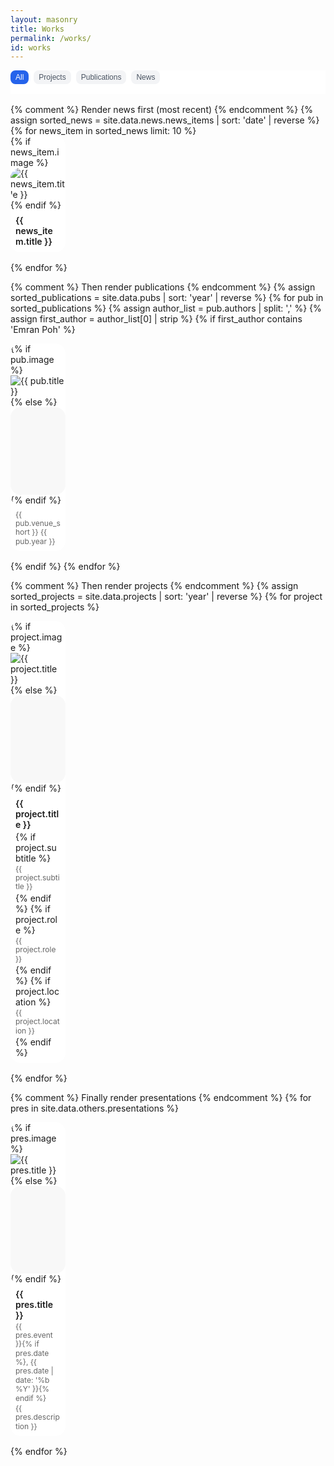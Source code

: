 ```yaml
---
layout: masonry
title: Works
permalink: /works/
id: works
---
```


<style>
.works-nav-container {
  position: sticky;
  top: 0;
  z-index: 100;
  background: white;
  padding: 0 0 1rem 0;
  margin-bottom: 1rem;
  /* border-bottom: 1px solid #e5e7eb; */
}

.works-nav-buttons {
  display: flex;
  gap: 0.5rem;
  align-items: center;
  justify-content: flex-start;
}

.works-nav-button {
  padding: 0.25rem 0.5rem;
  border-radius: 0.5rem;
  font-size: 0.75rem;
  color: #4b5563;
  background: #f3f4f6;
  border: none;
  cursor: pointer;
  transition: all 0.2s;
}

.works-nav-button:hover {
  background: #e5e7eb;
  color: #1f2937;
}

.works-nav-button.active {
  background: #2563eb;
  color: white;
}

.pub-item {
  display: block;
}

.pub-image-link {
  text-decoration: none;
  color: inherit;
  display: block;
}

.pub-image-link:hover {
  text-decoration: none;
}

.pub-image {
  position: relative;
  border-radius: 16px;
  overflow: hidden;
}

.pub-image::after {
  content: '';
  position: absolute;
  top: 0;
  left: 0;
  right: 0;
  bottom: 0;
  background: rgba(0, 0, 0, 0);
  transition: background 0.2s ease;
  border-radius: 16px;
}

.pub-image-link:hover .pub-image::after {
  background: rgba(0, 0, 0, 0.2);
}

.pub-content {
  text-decoration: none !important;
  color: inherit;
  display: block;
  padding: 8px;
}

.pub-content:hover {
  text-decoration: none !important;
}

.pub-header {
  display: flex;
  flex-direction: column;
  gap: 2px;
  text-decoration: none !important;
}

.pub-header:hover {
  text-decoration: none !important;
}

.pub-title {
  font-size: 14px;
  font-weight: 600;
  line-height: 1.2;
  text-decoration: none !important;
}

.pub-meta {
  font-size: 12px;
  color: #666;
  line-height: 1.2;
  text-decoration: none !important;
}

.pub-content:hover .pub-title,
.pub-content:hover .pub-meta {
  color: #2563eb;
  text-decoration: none !important;
}

/* Hide scrollbar by default */
* {
  scrollbar-width: none;
  -ms-overflow-style: none;
}

*::-webkit-scrollbar {
  display: none;
}

/* Show scrollbar only when scrolling */
.scrolling::-webkit-scrollbar {
  display: block;
  width: 4px;
}

.scrolling::-webkit-scrollbar-track {
  background: transparent;
}

.scrolling::-webkit-scrollbar-thumb {
  background: #ddd;
  border-radius: 2px;
}

.scrolling::-webkit-scrollbar-thumb:hover {
  background: #ccc;
}

/* Prevent horizontal scroll */
.pubs-list {
  overflow-x: hidden;
  width: 100%;
  box-sizing: border-box;
  scroll-behavior: smooth;
  -webkit-overflow-scrolling: touch;
}

.pub-item {
  width: calc(20% - 13px);
  margin-right: 16px;
  margin-bottom: 16px;
  box-sizing: border-box;
  transition: transform 0.3s ease-out;
  background: #fff;
  border-radius: 16px;
}

.pub-item:nth-child(5n) {
  margin-right: 0;
}

.nav-block, .nav-links-section, .nav-buttons {
  margin: 0px !important;
}

.nav-link:hover {
  color: #222 !important;
  background: #f1f3f5;
  text-decoration: none !important;
  transform: none !important;
}

.placeholder-image {
  width: 100%;
  height: 140px;
  background: #f8f8f8;
  border-radius: 16px;
  display: block;
}

@media (max-width: 768px) {
  .pubs-list {
    column-count: 2;
    column-gap: 10px;
    display: block !important;
  }
  .pub-item {
    display: inline-block;
    width: 100%;
    margin-bottom: 0;
  }
  .pub-image,
  .pub-image img {
    width: 100%;
    height: auto !important;
    min-height: 0 !important;
    max-height: none !important;
    display: block;
  }
  .pub-item:not([data-type="pub"]) .pub-header,
  .pub-item:not([data-type="pub"]) .pub-meta {
    display: none !important;
  }
}
</style>

<div class="works-nav-container">
  <div class="works-nav-buttons">
    <button class="works-nav-button active" data-filter="all">All</button>
    <button class="works-nav-button" data-filter="project">Projects</button>
    <button class="works-nav-button" data-filter="pub">Publications</button>
    <button class="works-nav-button" data-filter="news">News</button>
  </div>
</div>

<div class="pubs-list" style="margin:0 auto;">
  {% comment %} Render news first (most recent) {% endcomment %}
  {% assign sorted_news = site.data.news.news_items | sort: 'date' | reverse %}
  {% for news_item in sorted_news limit: 10 %}
    <div class="pub-item" data-type="news">
      {% if news_item.image %}
      <a href="{{ news_item.link | default: '#' }}" class="pub-image-link">
        <div class="pub-image">
          <img src="{{ '/assets/images/projects/' | append: news_item.image | relative_url }}" alt="{{ news_item.title }}">
        </div>
      </a>
      {% endif %}
      <div class="pub-content">
        <div class="pub-header">
          <div class="pub-title">{{ news_item.title }}</div>
        </div>
      </div>
    </div>
  {% endfor %}
  
  {% comment %} Then render publications {% endcomment %}
  {% assign sorted_publications = site.data.pubs | sort: 'year' | reverse %}
  {% for pub in sorted_publications %}
    {% assign author_list = pub.authors | split: ',' %}
    {% assign first_author = author_list[0] | strip %}
    {% if first_author contains 'Emran Poh' %}
    <div class="pub-item" data-type="pub">
      <a href="{{ pub.url | relative_url }}" class="pub-image-link">
        <div class="pub-image">
          {% if pub.image %}
          <img src="{{ '/assets/images/projects/' | append: pub.image | relative_url }}" alt="{{ pub.title }}">
          {% else %}
          <div class="placeholder-image"></div>
          {% endif %}
        </div>
      </a>
      <a href="{{ pub.url | relative_url }}" class="pub-content">
        <div class="pub-header">
          <div class="pub-meta">
            {{ pub.venue_short }} {{ pub.year }}
          </div>
        </div>
      </a>
    </div>
    {% endif %}
  {% endfor %}
  
  {% comment %} Then render projects {% endcomment %}
  {% assign sorted_projects = site.data.projects | sort: 'year' | reverse %}
  {% for project in sorted_projects %}
    <div class="pub-item" data-type="project">
      <a href="{{ project.url | relative_url }}" class="pub-image-link">
        <div class="pub-image">
          {% if project.image %}
          <img src="{{ '/assets/images/projects/' | append: project.image | relative_url }}" alt="{{ project.title }}">
          {% else %}
          <div class="placeholder-image"></div>
          {% endif %}
        </div>
      </a>
      <a href="{{ project.url | relative_url }}" class="pub-content">
        <div class="pub-header">
          <div class="pub-title">{{ project.title }}</div>
          {% if project.subtitle %}
          <div class="pub-meta">{{ project.subtitle }}</div>
          {% endif %}
          {% if project.role %}
          <div class="pub-meta">{{ project.role }}</div>
          {% endif %}
          {% if project.location %}
          <div class="pub-meta">{{ project.location }}</div>
          {% endif %}
        </div>
      </a>
    </div>
  {% endfor %}
  
  {% comment %} Finally render presentations {% endcomment %}
  {% for pres in site.data.others.presentations %}
    <div class="pub-item" data-type="presentation">
      <a href="{{ pres.link | default: '#' }}" class="pub-image-link">
        <div class="pub-image">
          {% if pres.image %}
            <img src="{{ '/assets/images/projects/' | append: pres.image | relative_url }}" alt="{{ pres.title }}">
          {% else %}
            <div class="placeholder-image"></div>
          {% endif %}
        </div>
      </a>
      <div class="pub-content">
        <div class="pub-header">
          <div class="pub-title">{{ pres.title }}</div>
          <div class="pub-meta">{{ pres.event }}{% if pres.date %}, {{ pres.date | date: '%b %Y' }}{% endif %}</div>
          <div class="pub-meta">{{ pres.description }}</div>
        </div>
      </div>
    </div>
  {% endfor %}
</div>

<script>
document.addEventListener('DOMContentLoaded', function() {
  const filterButtons = document.querySelectorAll('.works-nav-button');
  const items = document.querySelectorAll('.pub-item');
  var msnry;

  function getColumnWidth() {
    var containerWidth = grid.offsetWidth;
    var gutter = 16;
    var columns = 5;
    return (containerWidth - gutter * (columns - 1)) / columns;
  }

  var grid = document.querySelector('.pubs-list');
  if (grid && window.innerWidth > 768) {
    imagesLoaded(grid, function() {
      msnry = new Masonry(grid, {
        itemSelector: '.pub-item',
        columnWidth: getColumnWidth(),
        percentPosition: false,
        gutter: 16
      });
    });
  }

  filterButtons.forEach(button => {
    button.addEventListener('click', function() {
      const filter = this.getAttribute('data-filter');
      filterButtons.forEach(btn => btn.classList.remove('active'));
      this.classList.add('active');
      items.forEach(item => {
        if (filter === 'all' || item.getAttribute('data-type') === filter) {
          item.style.display = 'block';
        } else {
          item.style.display = 'none';
        }
      });
      // Re-layout masonry after filtering
      if (msnry) {
        msnry.layout();
      }
    });
  });

  window.addEventListener('resize', function() {
    if (msnry) {
      msnry.options.columnWidth = getColumnWidth();
      msnry.layout();
    }
  });
});
</script>

<script src="https://unpkg.com/imagesloaded@4/imagesloaded.pkgd.min.js"></script>
<script>
document.addEventListener('DOMContentLoaded', function() {
  var grid = document.querySelector('.pubs-list');
  if (grid && window.innerWidth > 768) {
    function getColumnWidth() {
      var containerWidth = grid.offsetWidth;
      var gutter = 16;
      var columns = 5;
      return (containerWidth - gutter * (columns - 1)) / columns;
    }
    var msnry;
    imagesLoaded(grid, function() {
      msnry = new Masonry(grid, {
        itemSelector: '.pub-item',
        columnWidth: getColumnWidth(),
        percentPosition: false,
        gutter: 16
      });
    });
    window.addEventListener('resize', function() {
      if (msnry) {
        msnry.options.columnWidth = getColumnWidth();
        msnry.layout();
      }
    });
  }
});
</script>

<script>
document.addEventListener('DOMContentLoaded', function() {
  const container = document.querySelector('.pubs-list');
  let isScrolling;
  let scrollTimeout;

  container.addEventListener('scroll', function() {
    container.classList.add('scrolling');
    clearTimeout(scrollTimeout);
    
    // Smooth scroll animation
    requestAnimationFrame(() => {
      container.style.scrollBehavior = 'smooth';
    });
    
    scrollTimeout = setTimeout(function() {
      container.classList.remove('scrolling');
      container.style.scrollBehavior = 'auto';
    }, 1000);
  });
});
</script> 